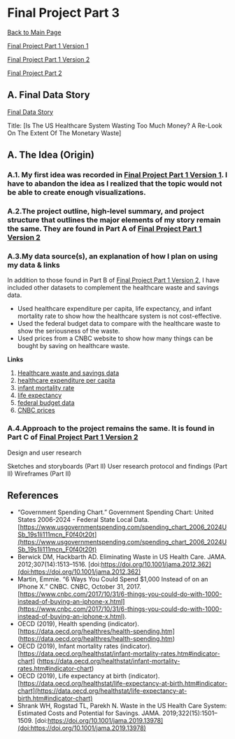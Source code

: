 # Final Project Part 3
[Back to Main Page](https://yangle-l.github.io/Lim-Portfolio)

[Final Project Part 1 Version 1](/FinalProjectPart1_V1.md)

[Final Project Part 1 Version 2](/FinalProjectPart1_V2.md)

[Final Project Part 2](/FinalProjectPart2.md)

## A. Final Data Story
[Final Data Story](https://carnegiemellon.shorthandstories.com/healthcare-waste/index.html)

Title: [Is The US Healthcare System Wasting Too Much Money? A Re-Look On The Extent Of The Monetary Waste]

## A. The Idea (Origin)
### A.1. My first idea was recorded in [Final Project Part 1 Version 1](/FinalProjectPart1_V1.md). I have to abandon the idea as I realized that the topic would not be able to create enough visualizations.   

### A.2.The project outline, high-level summary, and project structure that outlines the major elements of my story remain the same. They are found in Part A of [Final Project Part 1 Version 2](/FinalProjectPart1_V2.md)

### A.3.My data source(s), an explanation of how I plan on using my data & links 
In addition to those found in Part B of [Final Project Part 1 Version 2](/FinalProjectPart1_V2.md), I have included other datasets to complement the healthcare waste and savings data.
- Used healthcare expenditure per capita, life expectancy, and infant mortality rate to show how the healthcare system is not cost-effective.
- Used the federal budget data to compare with the healthcare waste to show the seriousness of the waste.
- Used prices from a CNBC website to show how many things can be bought by saving on healthcare waste.

**Links**
1. [Healthcare waste and savings data](https://github.com/YangLe-L/Lim-Portfolio/blob/master/data-for-final-story/Waste%20and%20Savings%20Estimates%20(Shrank%2C%20Rogstad%20%26%20Parekh).xlsx)
2. [healthcare expenditure per capita](https://github.com/YangLe-L/Lim-Portfolio/blob/master/data-for-final-story/spending%20per%20capita%20total%20healthcare%20spending.csv)
3. [infant mortality rate](https://github.com/YangLe-L/Lim-Portfolio/blob/master/data-for-final-story/infant%20mortality%20rate.csv)
4. [life expectancy](https://github.com/YangLe-L/Lim-Portfolio/blob/master/data-for-final-story/life%20expentency%20at%20birth.csv)
5. [federal budget data](https://github.com/YangLe-L/Lim-Portfolio/blob/master/data-for-final-story/federal%20budget.xlsx)
6. [CNBC prices](https://github.com/YangLe-L/Lim-Portfolio/blob/master/data-for-final-story/cnbc.com-6%20ways%20you%20could%20spend%201000%20instead%20of%20on%20an%20iPhone%20X.pdf)

### A.4.Approach to the project remains the same. It is found in Part C of [Final Project Part 1 Version 2](/FinalProjectPart1_V2.md)


Design and user research

Sketches and storyboards (Part II)
User research protocol and findings (Part II)
Wireframes (Part II)

## References 
- “Government Spending Chart.” Government Spending Chart: United States 2006-2024 - Federal State Local Data. [https://www.usgovernmentspending.com/spending_chart_2006_2024USb_19s1li111mcn_F0f40t20t](https://www.usgovernmentspending.com/spending_chart_2006_2024USb_19s1li111mcn_F0f40t20t)
- Berwick DM, Hackbarth AD. Eliminating Waste in US Health Care. JAMA. 2012;307(14):1513–1516. [doi:https://doi.org/10.1001/jama.2012.362](doi:https://doi.org/10.1001/jama.2012.362)
- Martin, Emmie. “6 Ways You Could Spend $1,000 Instead of on an IPhone X.” CNBC. CNBC, October 31, 2017. [https://www.cnbc.com/2017/10/31/6-things-you-could-do-with-1000-instead-of-buying-an-iphone-x.html](https://www.cnbc.com/2017/10/31/6-things-you-could-do-with-1000-instead-of-buying-an-iphone-x.html). 
- OECD (2019), Health spending (indicator). [https://data.oecd.org/healthres/health-spending.htm] (https://data.oecd.org/healthres/health-spending.htm) 
- OECD (2019), Infant mortality rates (indicator).  [https://data.oecd.org/healthstat/infant-mortality-rates.htm#indicator-chart] (https://data.oecd.org/healthstat/infant-mortality-rates.htm#indicator-chart) 
- OECD (2019), Life expectancy at birth (indicator). [https://data.oecd.org/healthstat/life-expectancy-at-birth.htm#indicator-chart](https://data.oecd.org/healthstat/life-expectancy-at-birth.htm#indicator-chart)
- Shrank WH, Rogstad TL, Parekh N. Waste in the US Health Care System: Estimated Costs and Potential for Savings. JAMA. 2019;322(15):1501–1509. [doi:https://doi.org/10.1001/jama.2019.13978](doi:https://doi.org/10.1001/jama.2019.13978)
